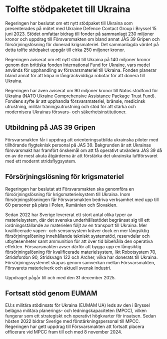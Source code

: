 # Tolfte stödpaketet till Ukraina

Regeringen har beslutat om ett nytt stödpaket till Ukraina som presenterades på mötet med Ukraine Defence Contact Group i Bryssel 15 juni 2023. Stödet omfattar bidrag till fonder på sammanlagt 230 miljoner kronor och uppdrag till Försvarsmakten om bland annat JAS 39 Gripen och försörjningslösning för donerad krigsmateriel. Det sammanlagda värdet på detta tolfte stödpaket uppgår till cirka 250 miljoner kronor.

Regeringen aviserat om ett nytt stöd till Ukraina på 140 miljoner kronor genom den brittiska fonden International Fund for Ukraine, vars medel används för upphandling av försvarsmateriel till Ukraina. Fonden planerar bland annat för att köpa in långräckviddiga robotar för att donera till Ukraina.

Regeringen har även aviserat om 90 miljoner kronor till Natos stödfond för Ukraina (NATO Ukraine Comprehensive Assistance Package Trust Fund). Fondens syfte är att upphandla försvarsmateriel, bränsle, medicinsk utrustning, militär träningsutrustning och stöd för att stärka och modernisera Ukrainas försvars- och säkerhetsinstitutioner.

## Utbildning på JAS 39 Gripen

Försvarsmakten får i uppdrag att orienteringsutbilda ukrainska piloter med tillhörande flygteknisk personal på JAS 39. Bakgrunden är att Ukrainas försvarsmakt har framfört önskemål om att få operativt utvärdera JAS 39 då en av de mest akuta åtgärderna är att förstärka det ukrainska luftförsvaret med ett modernt stridsflygsystem.

## Försörjningslösning för krigsmateriel

Regeringen har beslutat att Försvarsmakten ska genomföra en försörjningslösning för krigsmaterielsystem till Ukraina. Inom försörjningslösningen får Försvarsmakten bedriva verksamhet med upp till 60 personer på plats i Polen, Rumänien och Slovakien.

Sedan 2022 har Sverige levererat ett stort antal olika typer av materielsystem, där det svenska underhållsstödet begränsat sig till ett iordningsställande av materielen följt av en transport till Ukraina. Mer kvalificerade vapen- och sensorsystem kräver dock en mer långsiktig försörjningslösning innehållande tekniskt systemstöd, reservdelar och utbytesenheter samt ammunition för att över tid bibehålla den operativa effekten. Försvarsmakten avser därför att bygga upp en långsiktig försörjningslösning för kvalificerade materielsystem, likt Robotsystem 70, Stridsfordon 90, Stridsvagn 122 och Archer, vilka har donerats till Ukraina. Försörjningssystemet skapas genom samverkan mellan Försvarsmakten, Försvarets materielverk och aktuell svensk industri.

Uppdraget pågår till och med den 31 december 2025.

## Fortsatt stöd genom EUMAM

EU:s militära stödinsats för Ukraina (EUMAM UA) leds av den i Bryssel belägna militära planerings- och ledningskapaciteten (MPCC), vilken fungerar som ett strategiskt och operativt högkvarter för insatsen. Sedan hösten 2022 bidrar Sverige med förstärkningspersonal till MPCC. Regeringen har gett uppdrag till Försvarsmakten att fortsatt placera officerare vid MPCC fram till och med 8 november 2024.
